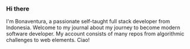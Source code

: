 ### Hi there

<!-- <img src="https://media.giphy.com/media/iJUhSOR9agCiXPFBqu/giphy.gif" width="75"> -->

<!--
**bonasunu/bonasunu** is a ✨ _special_ ✨ repository because its `README.md` (this file) appears on your GitHub profile.

Here are some ideas to get you started:

- 🔭 I’m currently working on ...
- 🌱 I’m currently learning ...
- 👯 I’m looking to collaborate on ...
- 🤔 I’m looking for help with ...
- 💬 Ask me about ...
- 📫 How to reach me: ...
- 😄 Pronouns: ...
- ⚡ Fun fact: ...
-->

I'm Bonaventura, a passionate self-taught full stack developer from Indonesia. Welcome to my journal about my journey to become modern software developer.
My account consists of many repos from algorithmic challenges to web elements.
Ciao!

